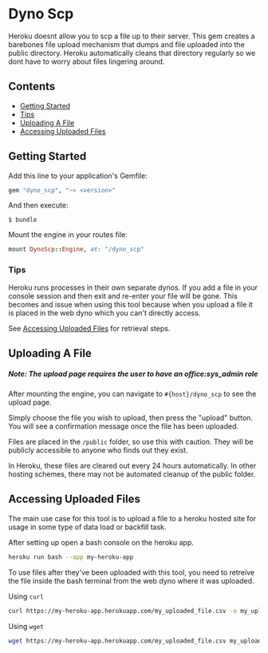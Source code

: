 # Dyno Scp

Heroku doesnt allow you to scp a file up to their server. This gem creates a
barebones file upload mechanism that dumps and file uploaded into the public
directory. Heroku automatically cleans that directory regularly so we dont have
to worry about files lingering around.

## Contents

- [Getting Started](#getting-started)
- [Tips](#tips)
- [Uploading A File](#uploading-a-file)
- [Accessing Uploaded Files](#accessing-uploaded-files)

## Getting Started

Add this line to your application's Gemfile:

```ruby
gem "dyno_scp", "~> <version>"
```

And then execute:

    $ bundle

Mount the engine in your routes file:

```ruby
mount DynoScp::Engine, at: "/dyno_scp"
```

### Tips

Heroku runs processes in their own separate dynos. If you add a file in your
console session and then exit and re-enter your file will be gone. This becomes
and issue when using this tool because when you upload a file it is placed in
the web dyno which you can't directly access.

See [Accessing Uploaded Files](#accessing-uploaded-files) for retrieval steps.

## Uploading A File

##### Note: The upload page requires the user to have an office:sys_admin role
After mounting the engine, you can navigate to `#{host}/dyno_scp` to see the upload page.

Simply choose the file you wish to upload, then press the "upload" button. You
will see a confirmation message once the file has been uploaded.

Files are placed in the `/public` folder, so use this with caution. They will
be publicly accessible to anyone who finds out they exist.

In Heroku, these files are cleared out every 24 hours automatically. In other
hosting schemes, there may not be automated cleanup of the public folder.

## Accessing Uploaded Files

The main use case for this tool is to upload a file to a heroku hosted site
for usage in some type of data load or backfill task.

After setting up open a bash console on the heroku app.
```bash
heroku run bash --app my-heroku-app
```

To use files after they've been uploaded with this tool, you need to retreive
the file inside the bash terminal from the web dyno where it was uploaded.

Using `curl`
```bash
curl https://my-heroku-app.herokuapp.com/my_uploaded_file.csv -o my_uploaded_file.csv
```

Using `wget`
```bash
wget https://my-heroku-app.herokuapp.com/my_uploaded_file.csv my_uploaded_file.csv
```
